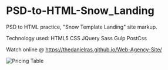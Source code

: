# PSD-to-HTML-Snow_Landing
PSD to HTML practice, "Snow Template Landing" site markup.

Technology used: HTML5 CSS JQuery Sass Gulp PostCss

Watch online @ https://thedanielras.github.io/Web-Agency-Site/

![Pricing Table][logo]

[logo]: https://preview.ibb.co/ikTgvz/5.png "Pricing Table"
